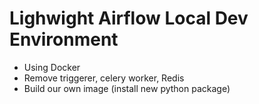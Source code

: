 # Lighwight Airflow Local Dev Environment
- Using Docker 
- Remove triggerer, celery worker, Redis
- Build our own image (install new python package)
